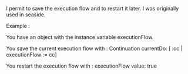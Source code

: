 I permit to save the execution flow and to restart it later. I was originally used in seaside.Example :You have an object with the instance variable executionFlow.You save the current execution flow with :Continuation currentDo: [ :cc | executionFlow := cc]You restart the execution flow with :executionFlow value: true
